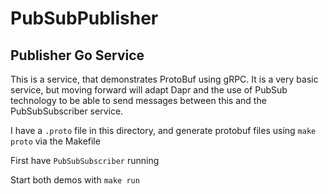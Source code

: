 # PubSubPublisher

## Publisher Go Service

This is a service, that demonstrates ProtoBuf using gRPC. 
It is a very basic service, but moving forward will adapt Dapr and the use of PubSub technology to be able to
send messages between this and the PubSubSubscriber service.

I have a `.proto` file in this directory, and generate protobuf files using `make proto` via the Makefile

First have `PubSubSubscriber` running

Start both demos with `make run`

